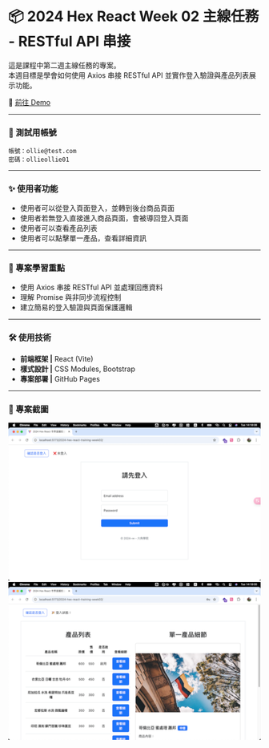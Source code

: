# 📦 2024 Hex React Week 02 主線任務 - RESTful API 串接

這是課程中第二週主線任務的專案。  
本週目標是學會如何使用 Axios 串接 RESTful API 並實作登入驗證與產品列表展示功能。

🔗 [前往 Demo](https://itsdaiyy.github.io/2024-hex-react-training-week02/)

---

### 🚀 測試用帳號

```
帳號：ollie@test.com
密碼：ollieollie01
```

---

### ✨ 使用者功能

- 使用者可以從登入頁面登入，並轉到後台商品頁面
- 使用者若無登入直接進入商品頁面，會被導回登入頁面
- 使用者可以查看產品列表
- 使用者可以點擊單一產品，查看詳細資訊

---

### 🎯 專案學習重點

- 使用 Axios 串接 RESTful API 並處理回應資料
- 理解 Promise 與非同步流程控制
- 建立簡易的登入驗證與頁面保護邏輯

---

### 🛠 使用技術

- **前端框架 |** React (Vite)
- **樣式設計 |** CSS Modules, Bootstrap
- **專案部署 |** GitHub Pages

---

### 📸 專案截圖

![專案螢幕截圖](./docs/專案截圖.png)
![專案螢幕截圖2](./docs/專案截圖2.png)
